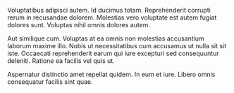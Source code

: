 Voluptatibus adipisci autem. Id ducimus totam. Reprehenderit corrupti rerum in recusandae dolorem. Molestias vero voluptate est autem fugiat dolores sunt. Voluptas nihil omnis dolores autem.
 Aut similique cum. Voluptas at ea omnis non molestias accusantium laborum maxime illo. Nobis ut necessitatibus cum accusamus ut nulla sit sit iste. Occaecati reprehenderit earum qui iure excepturi sed consequuntur deleniti. Ratione ea facilis vel quis ut.
 Aspernatur distinctio amet repellat quidem. In eum et iure. Libero omnis consequatur facilis sint quae.